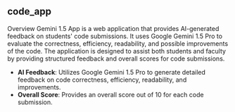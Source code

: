 ## code_app
Overview
Gemini 1.5 App is a web application that provides AI-generated feedback on students' code submissions. It uses Google Gemini 1.5 Pro to evaluate the correctness, efficiency, readability, and possible improvements of the code. The application is designed to assist both students and faculty by providing structured feedback and overall scores for code submissions.
- **AI Feedback**: Utilizes Google Gemini 1.5 Pro to generate detailed feedback on code correctness, efficiency, readability, and improvements.
- **Overall Score**: Provides an overall score out of 10 for each code submission.
